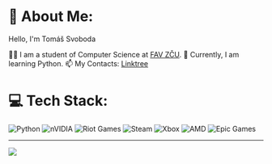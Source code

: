 # 💫 About Me:
Hello, I'm Tomáš Svoboda

👨‍💻 I am a student of Computer Science at [FAV ZČU](https://www.fav.zcu.cz/cs/).
🌱 Currently, I am learning Python.
📫 My Contacts: [Linktree](https://linktr.ee/t0mmys)



# 💻 Tech Stack:
![Python](https://img.shields.io/badge/python-3670A0?style=for-the-badge&logo=python&logoColor=ffdd54) ![nVIDIA](https://img.shields.io/badge/nVIDIA-%2376B900.svg?style=for-the-badge&logo=nVIDIA&logoColor=white) ![Riot Games](https://img.shields.io/badge/riotgames-D32936.svg?style=for-the-badge&logo=riotgames&logoColor=white) ![Steam](https://img.shields.io/badge/steam-%23000000.svg?style=for-the-badge&logo=steam&logoColor=white) ![Xbox](https://img.shields.io/badge/xbox-%23107C10.svg?style=for-the-badge&logo=xbox&logoColor=white) ![AMD](https://img.shields.io/badge/AMD-%23000000.svg?style=for-the-badge&logo=amd&logoColor=white) ![Epic Games](https://img.shields.io/badge/epicgames-%23313131.svg?style=for-the-badge&logo=epicgames&logoColor=white)

---
[![](https://visitcount.itsvg.in/api?id=T0mmyS13&icon=0&color=0)](https://visitcount.itsvg.in)

<!-- Proudly created with GPRM ( https://gprm.itsvg.in ) -->
